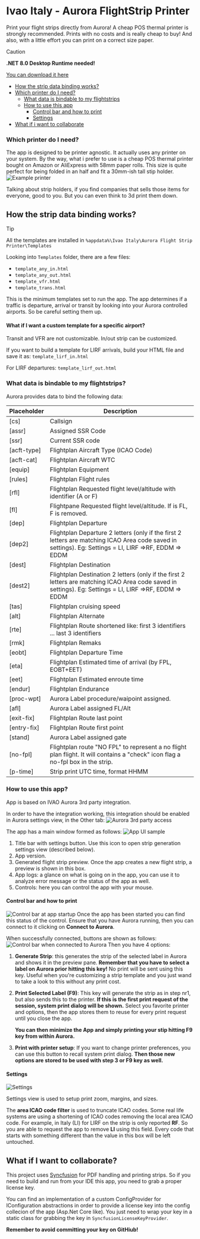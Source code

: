 # Ivao Italy - Aurora FlightStrip Printer

Print your flight strips directly from Aurora!
A cheap POS thermal printer is strongly recommended. Prints with no costs and is really cheap to buy! And also, with a little effort you can print on a correct size paper.

> [!CAUTION]
> **.NET 8.0 Desktop Runtime needed!**
> 
> [You can download it here](https://dotnet.microsoft.com/en-us/download/dotnet/8.0)

* [How the strip data binding works?](#how-the-strip-data-binding-works)
* [Which printer do I need?](#which-printer-do-i-need)
    * [What data is bindable to my flightstrips](#what-data-is-bindable-to-my-flightstrips)
    * [How to use this app](#how-to-use-this-app)
        * [Control bar and how to print](#control-bar-and-how-to-print)
        * [Settings](#settings)
* [What if i want to collaborate](#what-if-i-want-to-collaborate)


### Which printer do I need?

The app is designed to be printer agnostic. It actually uses any printer on your system.
By the way, what i prefer to use is a cheap POS thermal printer bought on Amazon or AliExpress with 58mm paper rolls. This size is quite perfect for being folded in an half and fit a 30mm-ish tall stip holder.
![Example printer](https://i.imgur.com/BcXvPyU.jpeg)

Talking about strip holders, if you find companies that sells those items for everyone, good to you. But you can even think to 3d print them down.

## How the strip data binding works?

> [!TIP]
> All the templates are installed in `%appdata%\Ivao Italy\Aurora Flight Strip Printer\Templates`

Looking into `Templates` folder, there are a few files:
* `template_any_in.html`
* `template_any_out.html`
* `template_vfr.html`
* `template_trans.html`

This is the minimum templates set to run the app.
The app determines if a traffic is departure, arrival or transit by looking into your Aurora controlled airports. So be careful setting them up.

#### What if I want a custom template for a specific airport?
Transit and VFR are not customizable. In/out strip can be customized.

If you want to build a template for LIRF arrivals, build your HTML file and save it as: `template_lirf_in.html`

For LIRF departures:  `template_lirf_out.html`

### What data is bindable to my flightstrips?
Aurora provides data to bind the following data:


| Placeholder | Description                                                                                                                                              |
|-------------|----------------------------------------------------------------------------------------------------------------------------------------------------------|
| [cs]        | Callsign                                                                                                                                                 |
| [assr]      | Assigned SSR Code                                                                                                                                        |
| [ssr]       | Current SSR code                                                                                                                                         |
| [acft-type] | Flightplan Aircraft Type (ICAO Code)                                                                                                                     |
| [acft-cat]  | Flightplan Aircraft WTC                                                                                                                                  |
| [equip]     | Flightplan Equipment                                                                                                                                     |
| [rules]     | Flightplan Flight rules                                                                                                                                  |
| [rfl]       | Flightplan Requested flight level/altitude with identifier (A or F)                                                                                      |
| [fl]        | Flightpane Requested flight level/altitude. If is FL, F is removed.                                                                                      |
| [dep]       | Flightplan Departure                                                                                                                                     |
| [dep2]      | Flightplan Departure 2 letters (only if the first 2 letters are matching ICAO Area code saved in settings). Eg: Settings = LI, LIRF =>RF, EDDM => EDDM   |
| [dest]      | Flightplan Destination                                                                                                                                   |
| [dest2]     | Flightplan Destination 2 letters (only if the first 2 letters are matching ICAO Area code saved in settings). Eg: Settings = LI, LIRF =>RF, EDDM => EDDM |
| [tas]       | Flightplan cruising speed                                                                                                                                |
| [alt]       | Flightplan Alternate                                                                                                                                     |
| [rte]       | Flightplan Route shortened like: first 3 identifiers ... last 3 identifiers                                                                              |
| [rmk]       | Flightplan Remaks                                                                                                                                        |
| [eobt]      | Flightplan Departure Time                                                                                                                                |
| [eta]       | Flightplan Estimated time of arrival (by FPL, EOBT+EET)                                                                                                  |
| [eet]       | Flightplan Estimated enroute time                                                                                                                        |
| [endur]     | Flightplan Endurance                                                                                                                                     |
| [proc-wpt]  | Aurora Label procedure/waipoint assigned.                                                                                                                |
| [afl]       | Aurora Label assigned FL/Alt                                                                                                                             |
| [exit-fix]  | Flightplan Route last point                                                                                                                              |
| [entry-fix] | Flightplan Route first point                                                                                                                             |
| [stand]     | Aurora Label assigned gate                                                                                                                               |
| [no-fpl]    | Flightplan route "NO FPL" to represent a no flight plan flight. It will contains a "check" icon flag a no-fpl box in the strip.                          |
| [p-time]    | Strip print UTC time, format HHMM                                                                                                                        |

### How to use this app?
App is based on IVAO Aurora 3rd party integration.

In order to have the integration working, this integration should be enabled in Aurora settings view, in the Other tab:
![Aurora 3rd party access](https://i.imgur.com/sGhdbsV.png)

The app has a main window formed as follows:
![App UI sample](https://i.imgur.com/fvaklaB.png)
1. Title bar with settings button. Use this icon to open strip generation settings view (described below).
2. App version.
3. Generated flight strip preview. Once the app creates a new flight strip, a preview is shown in this box.
4. App logs: a glance on what is going on in the app, you can use it to analyze error message or the status of the app as well.
5. Controls: here you can control the app with your mouse.

#### Control bar and how to print
![Control bar at app startup](https://i.imgur.com/5J0VEPd.png)
Once the app has been started you can find this status of the control. 
Ensure that you have Aurora running, then you can connect to it clicking on **Connect to Aurora**.

When successfully connected, buttons are shown as follows:
![Control bar when connected to Aurora](https://i.imgur.com/vpUhxVZ.png)
Then you have 4 options:
1. **Generate Strip**: this generates the strip of the selected label in Aurora and shows it in the preview pane. **Remember that you have to select a label on Aurora prior hitting this key!** No print will be sent using this key. Useful when you're customizing a strip template and you just wand to take a look to this without any print cost.
2. **Print Selected Label (F9)**: This key will generate the strip as in step nr1, but also sends this to the printer. **If this is the first print request of the session, system print dialog will be shown.** Select you favorite printer and options, then the app stores them to reuse for every print request until you close the app. 
    
    **You can then minimize the App and simply printing your stip hitting F9 key from within Aurora.**

3. **Print with printer setup**: If you want to change printer preferences, you can use this button to recall system print dialog. **Then those new options are stored to be used with step 3 or F9 key as well.**

#### Settings
![Settings](https://i.imgur.com/iqmFOph.png)

Settings view is used to setup print zoom, margins, and sizes. 

The **area ICAO code filter** is used to truncate ICAO codes. Some real life systems are using a shortening of ICAO codes removing the local area ICAO code. 
For example, in Italy (LI) for LIRF on the strip is only reported **RF**. So you are able to request the app to remove **LI** using this field.
Every code that starts with something different than the value in this box will be left untouched.


## What if I want to collaborate?
 
This project uses [Syncfusion](https://www.syncfusion.com/) for PDF handling and printing strips. So if you need to build and run from your IDE this app, you need to grab a proper license key.

You can find an implementation of a custom ConfigProvider for IConfiguration abstractions in order to provide a license key into the config collecion of the app (Asp.Net Core like).
You just need to wrap your key in a static class for grabbing the key in `SyncfusionLicenseKeyProvider`.

**Remember to avoid committing your key on GitHiub!**
